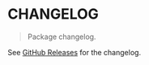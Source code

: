 # CHANGELOG

> Package changelog.

See [GitHub Releases](https://github.com/stdlib-js/blas-ext-base-ssort2ins/releases) for the changelog.